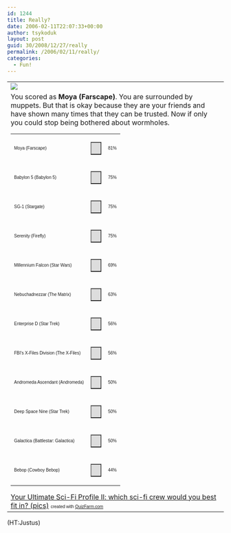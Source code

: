 ```yaml
---
id: 1244
title: Really?
date: 2006-02-11T22:07:33+00:00
author: tsykoduk
layout: post
guid: 30/2008/12/27/really
permalink: /2006/02/11/really/
categories:
  - Fun!
---
```

<table width="500" cellspacing="0" cellpadding="5" border="0">
<tr>
<td><img src="http://images.quizfarm.com/1133420654Moya.jpg" /></td>
</tr>
<tr>
<td>You scored as <strong>Moya (Farscape)</strong>. You are surrounded by muppets.  But that is okay
because they are your friends and have shown many times that they can be trusted.
Now if only you could stop being bothered about wormholes.
<table width="300" cellspacing="0" cellpadding="0" border="0">
<tr>
<td><font size="1" face="Arial">Moya (Farscape)</font></td>
<td>
<table width="81" cellspacing="0" cellpadding="0" border="1" bgcolor="#dddddd">
<tr>
<td>&nbsp;</td>
</tr>
</table>
</td>
<td><font size="1" face="Arial">81%</font></td>
</tr>
<tr>
<td><font size="1" face="Arial">Babylon 5 (Babylon 5)</font></td>
<td>
<table width="75" cellspacing="0" cellpadding="0" border="1" bgcolor="#dddddd">
<tr>
<td>&nbsp;</td>
</tr>
</table>
</td>
<td><font size="1" face="Arial">75%</font></td>
</tr>
<tr>
<td><font size="1" face="Arial">SG-1 (Stargate)</font></td>
<td>
<table width="75" cellspacing="0" cellpadding="0" border="1" bgcolor="#dddddd">
<tr>
<td>&nbsp;</td>
</tr>
</table>
</td>
<td><font size="1" face="Arial">75%</font></td>
</tr>
<tr>
<td><font size="1" face="Arial">Serenity (Firefly)</font></td>
<td>
<table width="75" cellspacing="0" cellpadding="0" border="1" bgcolor="#dddddd">
<tr>
<td>&nbsp;</td>
</tr>
</table>
</td>
<td><font size="1" face="Arial">75%</font></td>
</tr>
<tr>
<td><font size="1" face="Arial">Millennium Falcon (Star Wars)</font></td>
<td>
<table width="69" cellspacing="0" cellpadding="0" border="1" bgcolor="#dddddd">
<tr>
<td>&nbsp;</td>
</tr>
</table>
</td>
<td><font size="1" face="Arial">69%</font></td>
</tr>
<tr>
<td><font size="1" face="Arial">Nebuchadnezzar (The Matrix)</font></td>
<td>
<table width="63" cellspacing="0" cellpadding="0" border="1" bgcolor="#dddddd">
<tr>
<td>&nbsp;</td>
</tr>
</table>
</td>
<td><font size="1" face="Arial">63%</font></td>
</tr>
<tr>
<td><font size="1" face="Arial">Enterprise D (Star Trek)</font></td>
<td>
<table width="56" cellspacing="0" cellpadding="0" border="1" bgcolor="#dddddd">
<tr>
<td>&nbsp;</td>
</tr>
</table>
</td>
<td><font size="1" face="Arial">56%</font></td>
</tr>
<tr>
<td><font size="1" face="Arial"><span class="caps">FBI</span>'s X-Files Division (The X-Files)</font></td>
<td>
<table width="56" cellspacing="0" cellpadding="0" border="1" bgcolor="#dddddd">
<tr>
<td>&nbsp;</td>
</tr>
</table>
</td>
<td><font size="1" face="Arial">56%</font></td>
</tr>
<tr>
<td><font size="1" face="Arial">Andromeda Ascendant (Andromeda)</font></td>
<td>
<table width="50" cellspacing="0" cellpadding="0" border="1" bgcolor="#dddddd">
<tr>
<td>&nbsp;</td>
</tr>
</table>
</td>
<td><font size="1" face="Arial">50%</font></td>
</tr>
<tr>
<td><font size="1" face="Arial">Deep Space Nine (Star Trek)</font></td>
<td>
<table width="50" cellspacing="0" cellpadding="0" border="1" bgcolor="#dddddd">
<tr>
<td>&nbsp;</td>
</tr>
</table>
</td>
<td><font size="1" face="Arial">50%</font></td>
</tr>
<tr>
<td><font size="1" face="Arial">Galactica (Battlestar: Galactica)</font></td>
<td>
<table width="50" cellspacing="0" cellpadding="0" border="1" bgcolor="#dddddd">
<tr>
<td>&nbsp;</td>
</tr>
</table>
</td>
<td><font size="1" face="Arial">50%</font></td>
</tr>
<tr>
<td><font size="1" face="Arial">Bebop (Cowboy Bebop)</font></td>
<td>
<table width="44" cellspacing="0" cellpadding="0" border="1" bgcolor="#dddddd">
<tr>
<td>&nbsp;</td>
</tr>
</table>
</td>
<td><font size="1" face="Arial">44%</font></td>
</tr>
</table>
<a href="http://quizfarm.com/test.php?q_id=111863">Your Ultimate Sci-Fi Profile II: which sci-fi crew would you best fit in? (pics)</a>
<font size="1" face="Arial">created with <a href="http://quizfarm.com/">QuizFarm.com</a></font></td>
</tr>
</table>
(HT:<a xhref="http://www.davejustus.com/2006/02/10/i-aim-to-misbehave/">Justus</a>)